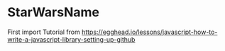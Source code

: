 # StarWarsName
First import
Tutorial from https://egghead.io/lessons/javascript-how-to-write-a-javascript-library-setting-up-github

